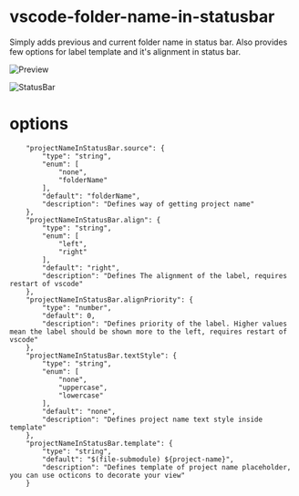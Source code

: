 # vscode-folder-name-in-statusbar

Simply adds previous and current folder name in status bar. 
Also provides few options for label template and it's alignment in status bar.

![Preview](https://github.com/mujichOk/vscode-project-name-in-statusbar/raw/master/doc/preview.png)

![StatusBar](https://github.com/mujichOk/vscode-project-name-in-statusbar/raw/master/doc/statusbar.png)

# options

```
    "projectNameInStatusBar.source": {
        "type": "string",
        "enum": [
            "none",
            "folderName"
        ],
        "default": "folderName",
        "description": "Defines way of getting project name"
    },
    "projectNameInStatusBar.align": {
        "type": "string",
        "enum": [
            "left",
            "right"
        ],
        "default": "right",
        "description": "Defines The alignment of the label, requires restart of vscode"
    },
    "projectNameInStatusBar.alignPriority": {
        "type": "number",
        "default": 0,
        "description": "Defines priority of the label. Higher values mean the label should be shown more to the left, requires restart of vscode"
    },
    "projectNameInStatusBar.textStyle": {
        "type": "string",
        "enum": [
            "none",
            "uppercase",
            "lowercase"
        ],
        "default": "none",
        "description": "Defines project name text style inside template"
    },
    "projectNameInStatusBar.template": {
        "type": "string",
        "default": "$(file-submodule) ${project-name}",
        "description": "Defines template of project name placeholder, you can use octicons to decorate your view"
    }
```
